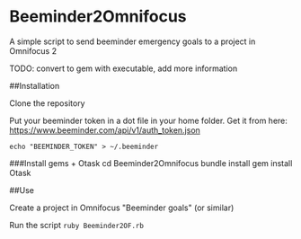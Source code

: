 Beeminder2Omnifocus
===================

A simple script to send beeminder emergency goals to a project in Omnifocus 2

TODO: convert to gem with executable, add more information

##Installation

Clone the repository 

Put your beeminder token in a dot file in your home folder. Get it from here: https://www.beeminder.com/api/v1/auth_token.json

`echo "BEEMINDER_TOKEN" > ~/.beeminder`

###Install gems + Otask
    cd Beeminder2Omnifocus
    bundle install 
    gem install Otask

##Use

Create a project in Omnifocus "Beeminder goals" (or similar)

Run the script `ruby Beeminder2OF.rb`
